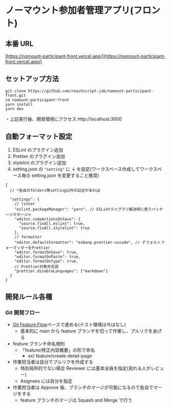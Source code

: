 # ノーマウント参加者管理アプリ(フロント)

## 本番 URL

[https://nomount-participant-front.vercel.app/](https://nomount-participant-front.vercel.app/)

## セットアップ方法

```
git clone https://github.com/reachscript-jak/nomount-participant-front.git
cd nomount-participant-front
yarn install
yarn dev
```

・上記実行後、開発環境にアクセス
http://localhost:3000

## 自動フォーマット設定

1. ESLint のプラグイン追加
1. Prettier のプラグイン追加
1. stylelint のプラグイン追加
1. setting.json の `"setting"` に ↓ を設定(ワークスペース作成してワークスペース毎の setting.json を変更すること推奨)

```
{
  // *各自のfolders等setting以外の記述があれば

  "settings": {
    // linter
    "eslint.packageManager": "yarn", // ESLintライブラリ解決時に使うパッケージマネージャ
    "editor.codeActionsOnSave": {
      "source.fixAll.eslint": true,
      "source.fixAll.stylelint": true
    },
    // formatter
    "editor.defaultFormatter": "esbenp.prettier-vscode", // デフォルトフォーマッターをPrettier
    "editor.formatOnSave": true,
    "editor.formatOnPaste": true,
    "editor.formatOnType": true,
    // Prettier対象外言語
    "prettier.disableLanguages": ["markdown"]
  }
}
```

## 開発ルール各種

### Git 開発フロー

- [Git Feature Flow](https://developers.gnavi.co.jp/entry/GitFeatureFlow/koyama)ベースで進める(テスト環境は今はなし)
  - 基本的に main から feature ブランチを切って作業し、プルリクをあげる
- feature ブランチ命名規則
  - 「feature/修正内容概要」の形で命名
    - ex) feature/create-detail-page
- 作業担当者は自分でプルリクを作成する
  - 特別局所的でない場合 Reviewer には基本全員を指定(見れる人がレビュー)
  - Asignees には自分を指定
- 作業担当者は Approve 後、ブランチのマージが可能になるので各自でマージをする
  - feature ブランチのマージは Squash and Merge で行う
